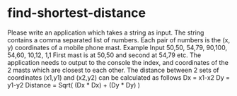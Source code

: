 # find-shortest-distance

Please write an application which takes a string as input.
The string contains a comma
separated list of numbers. Each pair of numbers is the (x, y) coordinates of a mobile phone
mast.
Example Input
50,50, 54,79, 90,100, 54,60, 10,12, 1,1
First mast is at 50,50 and second at 54,79 etc.
The application needs to output to the console the index, and coordinates of the 2 masts which
are closest to each other.
The distance between 2 sets of coordinates (x1,y1) and (x2,y2) can be calculated as follows
Dx = x1-x2
Dy = y1-y2
Distance = Sqrt( (Dx * Dx) + (Dy * Dy) )
